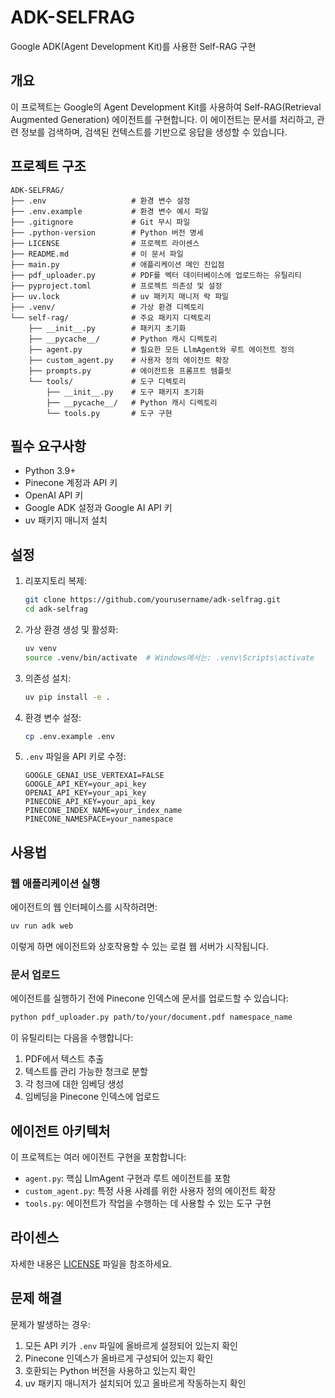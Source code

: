 # ADK-SELFRAG

Google ADK(Agent Development Kit)를 사용한 Self-RAG 구현

## 개요

이 프로젝트는 Google의 Agent Development Kit를 사용하여 Self-RAG(Retrieval Augmented Generation) 에이전트를 구현합니다. 이 에이전트는 문서를 처리하고, 관련 정보를 검색하며, 검색된 컨텍스트를 기반으로 응답을 생성할 수 있습니다.

## 프로젝트 구조

```
ADK-SELFRAG/
├── .env                   # 환경 변수 설정
├── .env.example           # 환경 변수 예시 파일
├── .gitignore             # Git 무시 파일
├── .python-version        # Python 버전 명세
├── LICENSE                # 프로젝트 라이센스
├── README.md              # 이 문서 파일
├── main.py                # 애플리케이션 메인 진입점
├── pdf_uploader.py        # PDF를 벡터 데이터베이스에 업로드하는 유틸리티
├── pyproject.toml         # 프로젝트 의존성 및 설정
├── uv.lock                # uv 패키지 매니저 락 파일
├── .venv/                 # 가상 환경 디렉토리
└── self-rag/              # 주요 패키지 디렉토리
    ├── __init__.py        # 패키지 초기화
    ├── __pycache__/       # Python 캐시 디렉토리
    ├── agent.py           # 필요한 모든 LlmAgent와 루트 에이전트 정의
    ├── custom_agent.py    # 사용자 정의 에이전트 확장
    ├── prompts.py         # 에이전트용 프롬프트 템플릿
    └── tools/             # 도구 디렉토리
        ├── __init__.py    # 도구 패키지 초기화
        ├── __pycache__/   # Python 캐시 디렉토리
        └── tools.py       # 도구 구현
```

## 필수 요구사항

- Python 3.9+
- Pinecone 계정과 API 키
- OpenAI API 키
- Google ADK 설정과 Google AI API 키
- uv 패키지 매니저 설치

## 설정

1. 리포지토리 복제:
   ```bash
   git clone https://github.com/yourusername/adk-selfrag.git
   cd adk-selfrag
   ```

2. 가상 환경 생성 및 활성화:
   ```bash
   uv venv
   source .venv/bin/activate  # Windows에서는: .venv\Scripts\activate
   ```

3. 의존성 설치:
   ```bash
   uv pip install -e .
   ```

4. 환경 변수 설정:
   ```bash
   cp .env.example .env
   ```

5. `.env` 파일을 API 키로 수정:
   ```
   GOOGLE_GENAI_USE_VERTEXAI=FALSE
   GOOGLE_API_KEY=your_api_key
   OPENAI_API_KEY=your_api_key
   PINECONE_API_KEY=your_api_key
   PINECONE_INDEX_NAME=your_index_name
   PINECONE_NAMESPACE=your_namespace
   ```

## 사용법

### 웹 애플리케이션 실행

에이전트의 웹 인터페이스를 시작하려면:

```bash
uv run adk web
```

이렇게 하면 에이전트와 상호작용할 수 있는 로컬 웹 서버가 시작됩니다.

### 문서 업로드

에이전트를 실행하기 전에 Pinecone 인덱스에 문서를 업로드할 수 있습니다:

```bash
python pdf_uploader.py path/to/your/document.pdf namespace_name
```

이 유틸리티는 다음을 수행합니다:
1. PDF에서 텍스트 추출
2. 텍스트를 관리 가능한 청크로 분할
3. 각 청크에 대한 임베딩 생성
4. 임베딩을 Pinecone 인덱스에 업로드

## 에이전트 아키텍처

이 프로젝트는 여러 에이전트 구현을 포함합니다:

- `agent.py`: 핵심 LlmAgent 구현과 루트 에이전트를 포함
- `custom_agent.py`: 특정 사용 사례를 위한 사용자 정의 에이전트 확장
- `tools.py`: 에이전트가 작업을 수행하는 데 사용할 수 있는 도구 구현

## 라이센스

자세한 내용은 [LICENSE](LICENSE) 파일을 참조하세요.

## 문제 해결

문제가 발생하는 경우:

1. 모든 API 키가 `.env` 파일에 올바르게 설정되어 있는지 확인
2. Pinecone 인덱스가 올바르게 구성되어 있는지 확인
3. 호환되는 Python 버전을 사용하고 있는지 확인
4. uv 패키지 매니저가 설치되어 있고 올바르게 작동하는지 확인